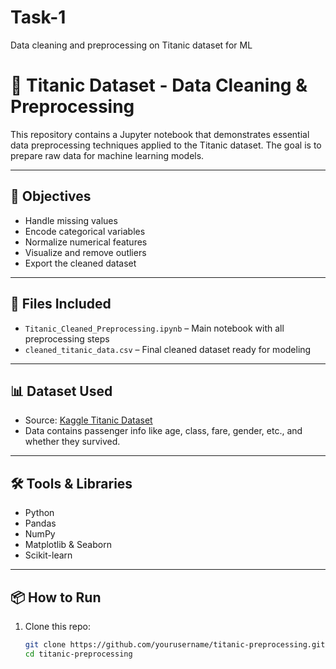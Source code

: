 # Task-1
Data cleaning and preprocessing on Titanic dataset for ML
# 🚢 Titanic Dataset - Data Cleaning & Preprocessing

This repository contains a Jupyter notebook that demonstrates essential data preprocessing techniques applied to the Titanic dataset. The goal is to prepare raw data for machine learning models.

---

## 📌 Objectives

- Handle missing values
- Encode categorical variables
- Normalize numerical features
- Visualize and remove outliers
- Export the cleaned dataset

---

## 📁 Files Included

- `Titanic_Cleaned_Preprocessing.ipynb` – Main notebook with all preprocessing steps
- `cleaned_titanic_data.csv` – Final cleaned dataset ready for modeling

---

## 📊 Dataset Used

- Source: [Kaggle Titanic Dataset](https://www.kaggle.com/datasets/yasserh/titanic-dataset)
- Data contains passenger info like age, class, fare, gender, etc., and whether they survived.

---

## 🛠️ Tools & Libraries

- Python
- Pandas
- NumPy
- Matplotlib & Seaborn
- Scikit-learn

---

## 📦 How to Run

1. Clone this repo:
   ```bash
   git clone https://github.com/yourusername/titanic-preprocessing.git
   cd titanic-preprocessing
